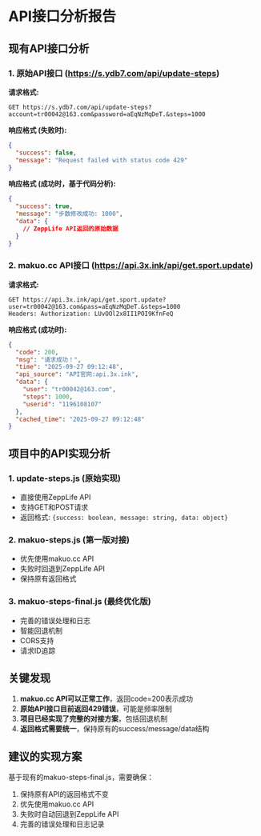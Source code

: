 # API接口分析报告

## 现有API接口分析

### 1. 原始API接口 (https://s.ydb7.com/api/update-steps)

**请求格式:**
```
GET https://s.ydb7.com/api/update-steps?account=tr00042@163.com&password=aEqNzMqDeT.&steps=1000
```

**响应格式 (失败时):**
```json
{
  "success": false,
  "message": "Request failed with status code 429"
}
```

**响应格式 (成功时，基于代码分析):**
```json
{
  "success": true,
  "message": "步数修改成功: 1000",
  "data": {
    // ZeppLife API返回的原始数据
  }
}
```

### 2. makuo.cc API接口 (https://api.3x.ink/api/get.sport.update)

**请求格式:**
```
GET https://api.3x.ink/api/get.sport.update?user=tr00042@163.com&pass=aEqNzMqDeT.&steps=1000
Headers: Authorization: LUvOOl2x8II1POI9KfnFeQ
```

**响应格式 (成功时):**
```json
{
  "code": 200,
  "msg": "请求成功！",
  "time": "2025-09-27 09:12:48",
  "api_source": "API官网:api.3x.ink",
  "data": {
    "user": "tr00042@163.com",
    "steps": 1000,
    "userid": "1196108107"
  },
  "cached_time": "2025-09-27 09:12:48"
}
```

## 项目中的API实现分析

### 1. update-steps.js (原始实现)
- 直接使用ZeppLife API
- 支持GET和POST请求
- 返回格式: `{success: boolean, message: string, data: object}`

### 2. makuo-steps.js (第一版对接)
- 优先使用makuo.cc API
- 失败时回退到ZeppLife API
- 保持原有返回格式

### 3. makuo-steps-final.js (最终优化版)
- 完善的错误处理和日志
- 智能回退机制
- CORS支持
- 请求ID追踪

## 关键发现

1. **makuo.cc API可以正常工作**，返回code=200表示成功
2. **原始API接口目前返回429错误**，可能是频率限制
3. **项目已经实现了完整的对接方案**，包括回退机制
4. **返回格式需要统一**，保持原有的success/message/data结构

## 建议的实现方案

基于现有的makuo-steps-final.js，需要确保：
1. 保持原有API的返回格式不变
2. 优先使用makuo.cc API
3. 失败时自动回退到ZeppLife API
4. 完善的错误处理和日志记录
